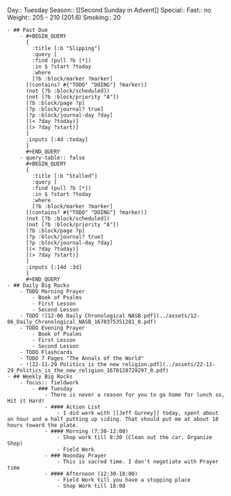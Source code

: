 Day:: Tuesday
Season:: [[Second Sunday in Advent]]
Special:: 
Fast:: no
Weight:: 205 - 210 (201.6)
Smoking:: 20

	- ## Past Due
		- #+BEGIN_QUERY
		  {
		    :title [:b "Slipping"]
		    :query [
		    :find (pull ?b [*])
		    :in $ ?start ?today
		    :where
		    [?b :block/marker ?marker]
		  [(contains? #{"TODO" "DOING"} ?marker)]
		  (not [?b :block/scheduled])
		  (not [?b :block/priority "A"])
		  [?b :block/page ?p]
		  [?p :block/journal? true]
		  [?p :block/journal-day ?day]
		  [(< ?day ?today)]
		  [(> ?day ?start)]
		  ]
		  :inputs [:4d :today]
		  }
		  #+END_QUERY
		- query-table:: false
		  #+BEGIN_QUERY
		  {
		    :title [:b "Stalled"]
		    :query [
		    :find (pull ?b [*])
		    :in $ ?start ?today
		    :where
		    [?b :block/marker ?marker]
		  [(contains? #{"TODO" "DOING"} ?marker)]
		  (not [?b :block/scheduled])
		  (not [?b :block/priority "A"])
		  [?b :block/page ?p]
		  [?p :block/journal? true]
		  [?p :block/journal-day ?day]
		  [(< ?day ?today)]
		  [(> ?day ?start)]
		  ]
		  :inputs [:14d :3d]
		  }
		  #+END_QUERY
	- ## Daily Big Rocks
		- TODO Morning Prayer
			- Book of Psalms
			- First Lesson
			- Second Lesson
		- TODO ![12-06 Daily Chronological NASB.pdf](../assets/12-06_Daily_Chronological_NASB_1670375351281_0.pdf)
		- TODO Evening Prayer
			- Book of Psalms
			- First Lesson
			- Second Lesson
		- TODO Flashcards
		- TODO 7 Pages "The Annals of the World"
		- ![22-11-29 Politics is the new religion.pdf](../assets/22-11-29_Politics_is_the_new_religion_1670128729297_0.pdf)
	- ## Weekly Big Rocks
		- focus:: fieldwork
			- ### Tuesday
				- There is never a reason for you to go home for lunch so, Hit it Hard!
				- #### Action List
					- I did work with [[Jeff Gurney]] today, spent about an hour and a half putting up siding. That should put me at about 18 hours toward the plate.
				- #### Morning (7:30-12:00)
					- Shop work till 8:30 (Clean out the car. Organize Shop)
					- Field Work
				- ### Noonday Prayer
					- This is sacred time. I don't negotiate with Prayer time
				- #### Afternoon (12:30-18:00)
					- Field Work till you have a stopping place
					- Shop Work till 18:00